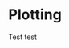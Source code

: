 # Plotting

Test test

<div>
<script src="https://cdn.plot.ly/plotly-2.12.1.min.js"></script>
<script src="https://cdn.jsdelivr.net/npm/mathjax@3.2.2/es5/tex-svg.js"></script>
<script src="https://cdn.jsdelivr.net/npm/mathjax@3.2.0/es5/tex-mml-chtml.js"></script>
    
<div id="plotly-html-element" class="plotly-graph-div" style="height:100%; width:100%;"></div>

<script type="module">
    const graph_div = document.getElementById("plotly-html-element");
    await Plotly.newPlot(graph_div, {"data":[{"type":"bar","x":["PE","NL","QC","SK","AB","BC","ON","NB","MB","NS"],"y":[22.96,24.91,25.25,25.7,27.24,25.84,26.8,22.66,23.4,23.13],"name":"Women+","orientation":"v","marker":{"color":"rgb(255, 127, 80)"}},{"type":"bar","x":["NB","NL","BC","NS","SK","MB","PE","AB","QC","ON"],"y":[25.21,29.76,31.0,25.98,30.04,26.45,23.83,34.56,28.11,30.86],"name":"Men+","orientation":"v","marker":{"color":"rgb(64, 224, 208)"}}],"layout":{"title":{"text":"Hourly wages by gender and province","font":{"family":"Arial","size":18,"color":"rgb(0, 0, 0)"},"x":0.5,"y":0.9},"legend":{"orientation":"h","x":0.4,"y":1.0,"title":{"text":"gender","font":{"family":"Arial","size":15,"color":"rgb(0, 0, 0)"},"x":0.5,"y":0.9}},"barmode":"group"},"config":{}});
</script>
</div>

Test test

## EVCXR / Jupyter!